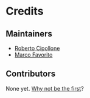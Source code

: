 # Credits

## Maintainers

- [Roberto Cipollone](https://github.com/cipollone)
- [Marco Favorito](https://marcofavorito.me/)

## Contributors

None yet. [Why not be the first](./contributing.md)? 
